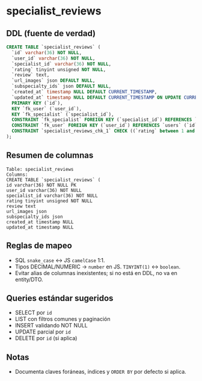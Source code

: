 # specialist_reviews

## DDL (fuente de verdad)

```sql
CREATE TABLE `specialist_reviews` (
  `id` varchar(36) NOT NULL,
  `user_id` varchar(36) NOT NULL,
  `specialist_id` varchar(36) NOT NULL,
  `rating` tinyint unsigned NOT NULL,
  `review` text,
  `url_images` json DEFAULT NULL,
  `subspecialty_ids` json DEFAULT NULL,
  `created_at` timestamp NULL DEFAULT CURRENT_TIMESTAMP,
  `updated_at` timestamp NULL DEFAULT CURRENT_TIMESTAMP ON UPDATE CURRENT_TIMESTAMP,
  PRIMARY KEY (`id`),
  KEY `fk_user` (`user_id`),
  KEY `fk_specialist` (`specialist_id`),
  CONSTRAINT `fk_specialist` FOREIGN KEY (`specialist_id`) REFERENCES `users` (`id`),
  CONSTRAINT `fk_user` FOREIGN KEY (`user_id`) REFERENCES `users` (`id`),
  CONSTRAINT `specialist_reviews_chk_1` CHECK ((`rating` between 1 and 5))
);
```

## Resumen de columnas

```
Table: specialist_reviews
Columns:
CREATE TABLE `specialist_reviews` (
id varchar(36) NOT NULL PK
user_id varchar(36) NOT NULL
specialist_id varchar(36) NOT NULL
rating tinyint unsigned NOT NULL
review text
url_images json
subspecialty_ids json
created_at timestamp NULL
updated_at timestamp NULL
```

## Reglas de mapeo

- SQL `snake_case` ↔ JS `camelCase` 1:1.
- Tipos DECIMAL/NUMERIC → `number` en JS. `TINYINT(1)` ↔ `boolean`.
- Evitar alias de columnas inexistentes; si no está en DDL, no va en entity/DTO.

## Queries estándar sugeridos

- SELECT por `id`
- LIST con filtros comunes y paginación
- INSERT validando NOT NULL
- UPDATE parcial por `id`
- DELETE por `id` (si aplica)

## Notas

- Documenta claves foráneas, índices y `ORDER BY` por defecto si aplica.
